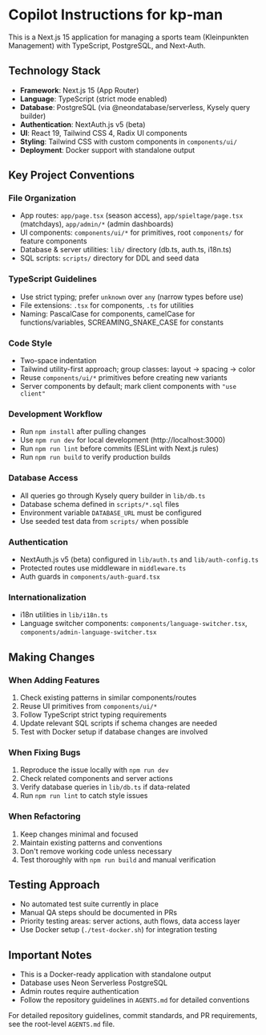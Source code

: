 # Copilot Instructions for kp-man

This is a Next.js 15 application for managing a sports team (Kleinpunkten Management) with TypeScript, PostgreSQL, and Next-Auth.

## Technology Stack

- **Framework**: Next.js 15 (App Router)
- **Language**: TypeScript (strict mode enabled)
- **Database**: PostgreSQL (via @neondatabase/serverless, Kysely query builder)
- **Authentication**: NextAuth.js v5 (beta)
- **UI**: React 19, Tailwind CSS 4, Radix UI components
- **Styling**: Tailwind CSS with custom components in `components/ui/`
- **Deployment**: Docker support with standalone output

## Key Project Conventions

### File Organization
- App routes: `app/page.tsx` (season access), `app/spieltage/page.tsx` (matchdays), `app/admin/*` (admin dashboards)
- UI components: `components/ui/*` for primitives, root `components/` for feature components
- Database & server utilities: `lib/` directory (db.ts, auth.ts, i18n.ts)
- SQL scripts: `scripts/` directory for DDL and seed data

### TypeScript Guidelines
- Use strict typing; prefer `unknown` over `any` (narrow types before use)
- File extensions: `.tsx` for components, `.ts` for utilities
- Naming: PascalCase for components, camelCase for functions/variables, SCREAMING_SNAKE_CASE for constants

### Code Style
- Two-space indentation
- Tailwind utility-first approach; group classes: layout → spacing → color
- Reuse `components/ui/*` primitives before creating new variants
- Server components by default; mark client components with `"use client"`

### Development Workflow
- Run `npm install` after pulling changes
- Use `npm run dev` for local development (http://localhost:3000)
- Run `npm run lint` before commits (ESLint with Next.js rules)
- Run `npm run build` to verify production builds

### Database Access
- All queries go through Kysely query builder in `lib/db.ts`
- Database schema defined in `scripts/*.sql` files
- Environment variable `DATABASE_URL` must be configured
- Use seeded test data from `scripts/` when possible

### Authentication
- NextAuth.js v5 (beta) configured in `lib/auth.ts` and `lib/auth-config.ts`
- Protected routes use middleware in `middleware.ts`
- Auth guards in `components/auth-guard.tsx`

### Internationalization
- i18n utilities in `lib/i18n.ts`
- Language switcher components: `components/language-switcher.tsx`, `components/admin-language-switcher.tsx`

## Making Changes

### When Adding Features
1. Check existing patterns in similar components/routes
2. Reuse UI primitives from `components/ui/*`
3. Follow TypeScript strict typing requirements
4. Update relevant SQL scripts if schema changes are needed
5. Test with Docker setup if database changes are involved

### When Fixing Bugs
1. Reproduce the issue locally with `npm run dev`
2. Check related components and server actions
3. Verify database queries in `lib/db.ts` if data-related
4. Run `npm run lint` to catch style issues

### When Refactoring
1. Keep changes minimal and focused
2. Maintain existing patterns and conventions
3. Don't remove working code unless necessary
4. Test thoroughly with `npm run build` and manual verification

## Testing Approach
- No automated test suite currently in place
- Manual QA steps should be documented in PRs
- Priority testing areas: server actions, auth flows, data access layer
- Use Docker setup (`./test-docker.sh`) for integration testing

## Important Notes
- This is a Docker-ready application with standalone output
- Database uses Neon Serverless PostgreSQL
- Admin routes require authentication
- Follow the repository guidelines in `AGENTS.md` for detailed conventions

For detailed repository guidelines, commit standards, and PR requirements, see the root-level `AGENTS.md` file.

